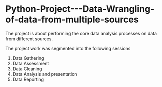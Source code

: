 # Python-Project---Data-Wrangling-of-data-from-multiple-sources

The project is about performing the core data analysis processes on data from different sources.

The project work was segmented into the following sessions
1. Data Gathering
2. Data Assessment
3. Data Cleaning
4. Data Analysis and presentation
5. Data Reporting
